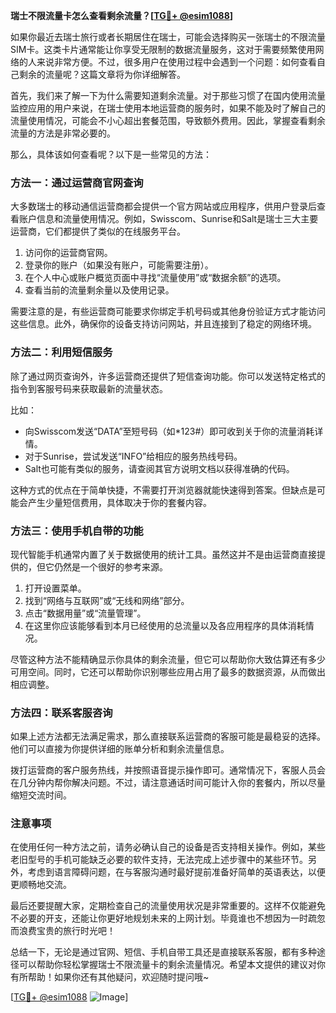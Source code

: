 **瑞士不限流量卡怎么查看剩余流量？[[TG💪+ @esim1088](https://t.me/s/esim1088)]**

如果你最近去瑞士旅行或者长期居住在瑞士，可能会选择购买一张瑞士的不限流量SIM卡。这类卡片通常能让你享受无限制的数据流量服务，这对于需要频繁使用网络的人来说非常方便。不过，很多用户在使用过程中会遇到一个问题：如何查看自己剩余的流量呢？这篇文章将为你详细解答。

首先，我们来了解一下为什么需要知道剩余流量。对于那些习惯了在国内使用流量监控应用的用户来说，在瑞士使用本地运营商的服务时，如果不能及时了解自己的流量使用情况，可能会不小心超出套餐范围，导致额外费用。因此，掌握查看剩余流量的方法是非常必要的。

那么，具体该如何查看呢？以下是一些常见的方法：

### 方法一：通过运营商官网查询

大多数瑞士的移动通信运营商都会提供一个官方网站或应用程序，供用户登录后查看账户信息和流量使用情况。例如，Swisscom、Sunrise和Salt是瑞士三大主要运营商，它们都提供了类似的在线服务平台。

1. 访问你的运营商官网。
2. 登录你的账户（如果没有账户，可能需要注册）。
3. 在个人中心或账户概览页面中寻找“流量使用”或“数据余额”的选项。
4. 查看当前的流量剩余量以及使用记录。

需要注意的是，有些运营商可能要求你绑定手机号码或其他身份验证方式才能访问这些信息。此外，确保你的设备支持访问网站，并且连接到了稳定的网络环境。

### 方法二：利用短信服务

除了通过网页查询外，许多运营商还提供了短信查询功能。你可以发送特定格式的指令到客服号码来获取最新的流量状态。

比如：
- 向Swisscom发送“DATA”至短号码（如*123#）即可收到关于你的流量消耗详情。
- 对于Sunrise，尝试发送“INFO”给相应的服务热线号码。
- Salt也可能有类似的服务，请查阅其官方说明文档以获得准确的代码。

这种方式的优点在于简单快捷，不需要打开浏览器就能快速得到答案。但缺点是可能会产生少量短信费用，具体取决于你的套餐内容。

### 方法三：使用手机自带的功能

现代智能手机通常内置了关于数据使用的统计工具。虽然这并不是由运营商直接提供的，但它仍然是一个很好的参考来源。

1. 打开设置菜单。
2. 找到“网络与互联网”或“无线和网络”部分。
3. 点击“数据用量”或“流量管理”。
4. 在这里你应该能够看到本月已经使用的总流量以及各应用程序的具体消耗情况。

尽管这种方法不能精确显示你具体的剩余流量，但它可以帮助你大致估算还有多少可用空间。同时，它还可以帮助你识别哪些应用占用了最多的数据资源，从而做出相应调整。

### 方法四：联系客服咨询

如果上述方法都无法满足需求，那么直接联系运营商的客服可能是最稳妥的选择。他们可以直接为你提供详细的账单分析和剩余流量信息。

拨打运营商的客户服务热线，并按照语音提示操作即可。通常情况下，客服人员会在几分钟内帮你解决问题。不过，请注意通话时间可能计入你的套餐内，所以尽量缩短交流时间。

### 注意事项

在使用任何一种方法之前，请务必确认自己的设备是否支持相关操作。例如，某些老旧型号的手机可能缺乏必要的软件支持，无法完成上述步骤中的某些环节。另外，考虑到语言障碍问题，在与客服沟通时最好提前准备好简单的英语表达，以便更顺畅地交流。

最后还要提醒大家，定期检查自己的流量使用状况是非常重要的。这样不仅能避免不必要的开支，还能让你更好地规划未来的上网计划。毕竟谁也不想因为一时疏忽而浪费宝贵的旅行时光吧！

总结一下，无论是通过官网、短信、手机自带工具还是直接联系客服，都有多种途径可以帮助你轻松掌握瑞士不限流量卡的剩余流量情况。希望本文提供的建议对你有所帮助！如果你还有其他疑问，欢迎随时提问哦~

[[TG💪+ @esim1088](https://t.me/s/esim1088) ![Image](https://i.postimg.cc/4NQfJmqS/Snipaste-2025-05-13-00-14-12.png)]